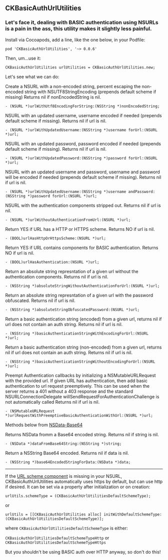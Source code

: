 ##   CKBasicAuthUrlUtilities

###  Let's face it, dealing with BASIC authentication using NSURLs is a pain in the ass, this utility makes it slightly less painful.

Install via Cocoapods, add a line, like the one below, in your Podfile:

`pod 'CKBasicAuthUrlUtilities',	'~> 0.0.6'`

Then, um...use it:

	CKBasicAuthUrlUtilities urlUtilities = CKBasicAuthUrlUtilities.new;

Let's see what we can do:

Create a NSURL with a non-encoded string, percent escaping the non-encoded string with NSUTF8StringEncoding (prepends default scheme if missing)
Returns nil if nonEncodedString is nil.

	- (NSURL *)urlWithUtf8EncodingForString:(NSString *)nonEncodedString;

NSURL with an updated username, username encoded if needed (prepends default scheme if missing).  Returns nil if url is nil.

	- (NSURL *)urlWithUpdatedUsername:(NSString *)username forUrl:(NSURL *)url;

NSURL with an updated password, password encoded if needed (prepends default scheme if missing).  Returns nil if url is nil.

	- (NSURL *)urlWithUpdatedPassword:(NSString *)password forUrl:(NSURL *)url;

NSURL with an updated username and password, username and password will be encoded if needed (prepends default scheme if missing).  Returns nil if url is nil.

	- (NSURL *)urlWithUpdatedUsername:(NSString *)username andPassword:(NSString *)password forUrl:(NSURL *)url;

NSURL with the authentication components stripped out.  Returns nil if url is nil.

	- (NSURL *)urlWithoutAuthenticationFromUrl:(NSURL *)url;

Return YES if URL has a HTTP or HTTPS scheme.  Returns NO if url is nil.
	
	- (BOOL)urlHasHttpOrHttpsScheme:(NSURL *)url;

Return YES if URL contains components for BASIC authentication.  Returns NO if url is nil.

	- (BOOL)urlHasAuthentication:(NSURL *)url;


Return an absolute string represntation of a given url without the authentication components.  Returns nil if url is nil.

	- (NSString *)absoluteStringWithoutAuthenticationForUrl:(NSURL *)url;

Return an absolute string represntation of a given url with the password obfuscated.  Returns nil if url is nil.

	- (NSString *)absoluteStringObfuscatedPassword:(NSURL *)url;

Return a basic authentication string (encoded) from a given url, returns nil if url does not contain an auth string.  Returns nil if url is nil.

	- (NSString *)basicAuthenticationStringWithEncodingForUrl:(NSURL *)url;

Return a basic authentication string (non-encoded) from a given url, returns nil if url does not contain an auth string.  Returns nil if url is nil.

	- (NSString *)basicAuthenticationStringWithoutEncodingForUrl:(NSURL *)url;

Preempt Authentication callbacks by initializing a NSMutableURLRequest with the provided url.
If given URL has authentication, then add basic authentication to url request preemptively.
This can be used when the server returns a 401 without a 403 response and the standard NSURLConnectionDelegate willSendRequestForAuthenticationChallenge is not automatically called 
Returns nil if url is nil.

	- (NSMutableURLRequest *)urlRequestWithPreemptiveBasicAuthenticationWithUrl:(NSURL *)url;

Methods below from [NSData-Base64](https://github.com/l4u/NSData-Base64/blob/master/NSData%2BBase64.h)

Returns NSData fromm a Base64 encoded string.  Returns nil if string is nil.

	- (NSData *)dataFromBase64String:(NSString *)string;

Return a NSString Base64 encoded.  Returns nil if data is nil.

	- (NSString *)base64EncodedStringForData:(NSData *)data;

----

If the [URL scheme component](http://en.wikipedia.org/wiki/URI_scheme#Official_IANA-registered_schemes) is missing in your NSURL,  CKBasicAuthUrlUtilities  automatically uses https by default, but can use http if desired.  It can be set via a property after initialization or on creation:

	urlUtils.schemeType = (CKBasicAuthUrlUtilitiesDefaultSchemeType);

or 

	urlUtils = [[CKBasicAuthUrlUtilities alloc] initWithDefaultSchemeType:(CKBasicAuthUrlUtilitiesDefaultSchemeType)];


where `CKBasicAuthUrlUtilitiesDefaultSchemeType` is either:

`CKBasicAuthUrlUtilitiesDefaultSchemeTypeHttp` or 
`CKBasicAuthUrlUtilitiesDefaultSchemeTypeHttps`

But you shouldn't be using BASIC auth over HTTP anyway, so don't do this!
